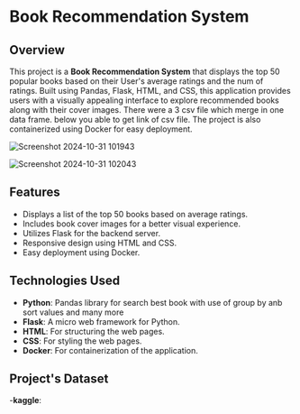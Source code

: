 # Book Recommendation System

## Overview
This project is a **Book Recommendation System** that displays the top 50 popular books based on their User's average ratings and the num of ratings. Built using Pandas, Flask, HTML, and CSS, this application provides users with a visually appealing interface to explore recommended books along with their cover images. There were a 3 csv file which merge in one data frame. below you able to get link of csv file. The project is also containerized using Docker for easy deployment.

![Screenshot 2024-10-31 101943](https://github.com/user-attachments/assets/012243b8-6747-4af2-a7dd-d5ada58e572f)

![Screenshot 2024-10-31 102043](https://github.com/user-attachments/assets/2dbd0610-be5f-4940-bdf9-c85e6f0a640a)


## Features
- Displays a list of the top 50 books based on average ratings.
- Includes book cover images for a better visual experience.
- Utilizes Flask for the backend server.
- Responsive design using HTML and CSS.
- Easy deployment using Docker.

## Technologies Used
- **Python**: Pandas library for search best book with use of group by anb sort values and many more
- **Flask**: A micro web framework for Python.
- **HTML**: For structuring the web pages.
- **CSS**: For styling the web pages.
- **Docker**: For containerization of the application.

## Project's Dataset
-**kaggle**: 
